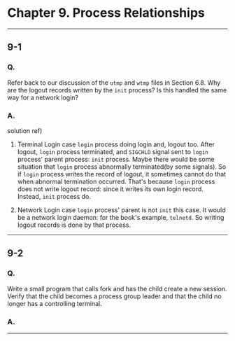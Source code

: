
# Chapter 9. Process Relationships


---

## 9-1

### Q. 

Refer back to our discussion of the `utmp` and `wtmp` files in Section 6.8. 
Why are the logout records written by the `init` process? 
Is this handled the same way for a network login?

### A. 

solution ref)
1. Terminal Login case
    `login` process doing login and, logout too.
    After logout, `login` process terminated, and `SIGCHLD` signal sent to `login` process' parent process: `init` process.
    Maybe there would be some situation that `login` process abnormally terminated(by some signals).
    So if `login` process writes the record of logout, it sometimes cannot do that when abnormal termination occurred.
    That's because `login` process does not write logout record: since it writes its own login record.
    Instead, `init` process do.

2. Network Login case
    `login` process' parent is not `init` this case.
    It would be a network login daemon: for the book's example, `telnetd`.
    So writing logout records is done by that process.

---

## 9-2

### Q. 

Write a small program that calls fork and has the child create a new session. 
Verify that the child becomes a process group leader and that the child no longer has a controlling terminal.

### A. 



---
